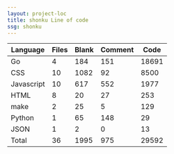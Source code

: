 ```yaml
---
layout: project-loc
title: shonku Line of code
ssg: shonku
---
```

<div class="table-responsive">
<table class="table">
<thead><tr>
<th>Language</th>
<th>Files</th>
<th>Blank</th>
<th>Comment</th>
<th>Code</th>
</tr></thead><tbody>
<tr><td>Go</td><td> 4</td><td> 184</td><td> 151</td><td> 18691</td></tr>
<tr><td>CSS</td><td> 10</td><td> 1082</td><td> 92</td><td> 8500</td></tr>
<tr><td>Javascript</td><td> 10</td><td> 617</td><td> 552</td><td> 1977</td></tr>
<tr><td>HTML</td><td> 8</td><td> 20</td><td> 27</td><td> 253</td></tr>
<tr><td>make</td><td> 2</td><td> 25</td><td> 5</td><td> 129</td></tr>
<tr><td>Python</td><td> 1</td><td> 65</td><td> 148</td><td> 29</td></tr>
<tr><td>JSON</td><td> 1</td><td> 2</td><td> 0</td><td> 13</td></tr>
<tr><td>Total</td><td>36</td><td>1995</td><td>975</td><td>29592</td></tr>
</tbody></table></div>
